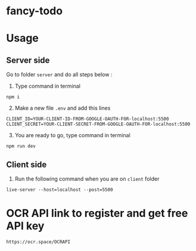 # fancy-todo

# Usage
## Server side
Go to folder `server` and do all steps below :
1. Type command in terminal
```
npm i
```
2. Make a new file `.env` and add this lines
```
CLIENT_ID=YOUR-CLIENT-ID-FROM-GOOGLE-OAUTH-FOR-localhost:5500
CLIENT_SECRET=YOUR-CLIENT-SECRET-FROM-GOOGLE-OAUTH-FOR-localhost:5500
```
3. You are ready to go, type command in terminal
```
npm run dev
```

## Client side
1. Run the following command when you are on `client` folder
```
live-server --host=localhost --post=5500
```

# OCR API link to register and get free API key
```
https://ocr.space/OCRAPI
```